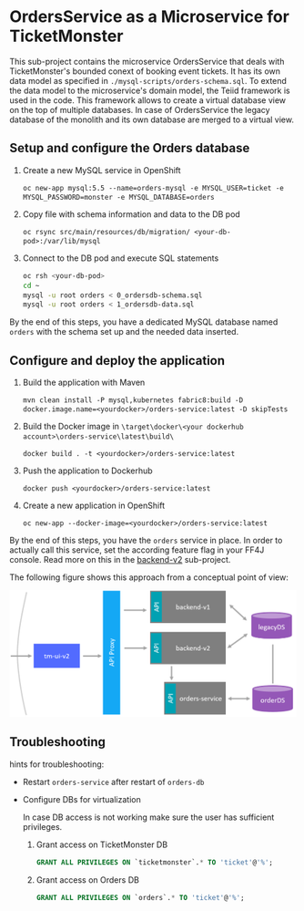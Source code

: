 # OrdersService as a Microservice for TicketMonster

This sub-project contains the microservice OrdersService that deals with TicketMonster's bounded conext of booking event tickets. It has its own data model as specified in ```./mysql-scripts/orders-schema.sql```. To extend the data model to the microservice's domain model, the Teiid framework is used in the code. This framework allows to create a virtual database view on the top of multiple databases. In case of OrdersService the legacy database of the monolith and its own database are merged to a virtual view.

## Setup and configure the Orders database

1. Create a new MySQL service in OpenShift
    ```
    oc new-app mysql:5.5 --name=orders-mysql -e MYSQL_USER=ticket -e MYSQL_PASSWORD=monster -e MYSQL_DATABASE=orders
    ```
1. Copy file with schema information and data to the DB pod
    ```
    oc rsync src/main/resources/db/migration/ <your-db-pod>:/var/lib/mysql
    ```
1. Connect to the DB pod and execute SQL statements
    ```bash
    oc rsh <your-db-pod>
    cd ~
    mysql -u root orders < 0_ordersdb-schema.sql
    mysql -u root orders < 1_ordersdb-data.sql
    ```
By the end of this steps, you have a dedicated MySQL database named `orders` with the schema set up and the needed data inserted.


## Configure and deploy the application

1. Build the application with Maven
    ```
    mvn clean install -P mysql,kubernetes fabric8:build -D docker.image.name=<yourdocker>/orders-service:latest -D skipTests
    ```
1. Build the Docker image in ```\target\docker\<your dockerhub account>\orders-service\latest\build\```
    ```
    docker build . -t <yourdocker>/orders-service:latest
    ``` 
1. Push the application to Dockerhub
    ```
    docker push <yourdocker>/orders-service:latest
    ```
1. Create a new application in OpenShift
    ```
    oc new-app --docker-image=<yourdocker>/orders-service:latest
  	```

By the end of this steps, you have the `orders` service in place. In order to actually call this service, set the according feature flag in your FF4J console. Read more on this in the [backend-v2](../backend-v2/) sub-project.


The following figure shows this approach from a conceptual point of view:

![canary](../assets/tm-orders-service.png)


## Troubleshooting

hints for troubleshooting:

- Restart `orders-service` after restart of `orders-db`

- Configure DBs for virtualization

    In case DB access is not working make sure the user has sufficient privileges.

    1. Grant access on TicketMonster DB
        ```sql
        GRANT ALL PRIVILEGES ON `ticketmonster`.* TO 'ticket'@'%';
        ```
    1. Grant access on Orders DB
        ```sql
        GRANT ALL PRIVILEGES ON `orders`.* TO 'ticket'@'%';
        ``` 


